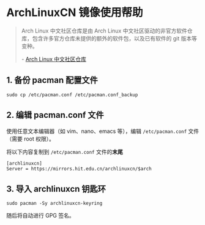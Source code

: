 # ArchLinuxCN 镜像使用帮助

> Arch Linux 中文社区仓库是由 Arch Linux 中文社区驱动的非官方软件仓库，包含许多官方仓库未提供的额外的软件包，以及已有软件的 git 版本等变种。
>
> \- [Arch Linux 中文社区仓库](https://www.archlinuxcn.org/archlinux-cn-repo-and-mirror/)

## 1. 备份 pacman 配置文件

```shell
sudo cp /etc/pacman.conf /etc/pacman.conf_backup
```

## 2. 编辑 pacman.conf 文件

使用任意文本编辑器（如 vim、nano、emacs 等），编辑 `/etc/pacman.conf` 文件（需要 root 权限）。

将以下内容复制到 `/etc/pacman.conf` 文件的**末尾**

```
[archlinuxcn]
Server = https://mirrors.hit.edu.cn/archlinuxcn/$arch
```

## 3. 导入 archlinuxcn 钥匙环

```shell
sudo pacman -Sy archlinuxcn-keyring
```

随后将自动进行 GPG 签名。